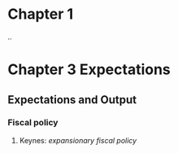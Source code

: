 
# Chapter 1
 ..
# Chapter 3 Expectations
## Expectations and Output
### Fiscal policy
1. Keynes: *expansionary fiscal policy*

<!--stackedit_data:
eyJoaXN0b3J5IjpbODAxMTM0MDQ2LDEyMjUxMDczMjVdfQ==
-->
